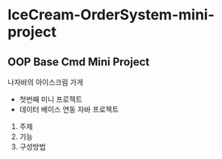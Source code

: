 # IceCream-OrderSystem-mini-project
OOP Base Cmd Mini Project
------------------------------------------------------------
나자바의 아이스크림 가게 
* 첫번째 미니 프로젝트
* 데이터 베이스 연동 자바 프로젝트

1. 주제 
2. 기능
3. 구성방법
